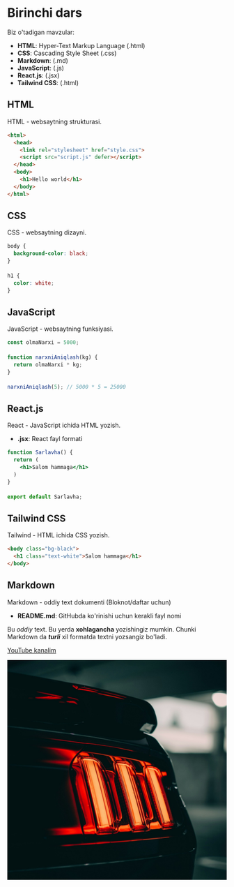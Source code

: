 # Birinchi dars

Biz o'tadigan mavzular:

- **HTML**: Hyper-Text Markup Language (.html)
- **CSS**: Cascading Style Sheet (.css)
- **Markdown**: (.md)
- **JavaScript**: (.js)
- **React.js**: (.jsx)
- **Tailwind CSS**: (.html)

## HTML

HTML - websaytning strukturasi.

```html
<html>
  <head>
    <link rel="stylesheet" href="style.css">
    <script src="script.js" defer></script>
  </head>
  <body>
    <h1>Hello world</h1>
  </body>
</html>
```

## CSS

CSS - websaytning dizayni.

```css
body {
  background-color: black;
}

h1 {
  color: white;
}
```

## JavaScript

JavaScript - websaytning funksiyasi.

```js
const olmaNarxi = 5000;

function narxniAniqlash(kg) {
  return olmaNarxi * kg;
}

narxniAniqlash(5); // 5000 * 5 = 25000
```

## React.js

React - JavaScript ichida HTML yozish.

- **.jsx**: React fayl formati

```jsx
function Sarlavha() {
  return (
    <h1>Salom hammaga</h1>
  )
}

export default Sarlavha;
```

## Tailwind CSS

Tailwind - HTML ichida CSS yozish.

```html
<body class="bg-black">
  <h1 class="text-white">Salom hammaga</h1>
</body>
```

## Markdown

Markdown - oddiy text dokumenti (Bloknot/daftar uchun)

- **README.md**: GitHubda ko'rinishi uchun kerakli fayl nomi

Bu *oddiy* text. Bu yerda **xohlagancha** yozishingiz mumkin. Chunki Markdown da ***turli*** xil formatda textni yozsangiz bo'ladi.

[YouTube kanalim](https://www.youtube.com)

![Mustang mashinasi](mustang.jpg)